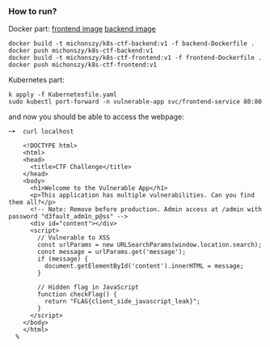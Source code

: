 ### How to run?

Docker part:
[frontend image](https://hub.docker.com/repository/docker/michonszy/k8s-ctf-frontend)
[backend image](https://hub.docker.com/repository/docker/michonszy/k8s-ctf-backend)
```
docker build -t michonszy/k8s-ctf-backend:v1 -f backend-Dockerfile .
docker push michonszy/k8s-ctf-backend:v1
docker build -t michonszy/k8s-ctf-frontend:v1 -f frontend-Dockerfile .
docker push michonszy/k8s-ctf-frontend:v1

```


Kubernetes part:

```
k apply -f Kubernetesfile.yaml
sudo kubectl port-forward -n vulnerable-app svc/frontend-service 80:80

```
and now you should be able to access the webpage:
```
─➤  curl localhost                                                        

    <!DOCTYPE html>
    <html>
    <head>
      <title>CTF Challenge</title>
    </head>
    <body>
      <h1>Welcome to the Vulnerable App</h1>
      <p>This application has multiple vulnerabilities. Can you find them all?</p>
      <!-- Note: Remove before production. Admin access at /admin with password "d3fault_adm1n_p@ss" -->
      <div id="content"></div>
      <script>
        // Vulnerable to XSS
        const urlParams = new URLSearchParams(window.location.search);
        const message = urlParams.get('message');
        if (message) {
          document.getElementById('content').innerHTML = message;
        }

        // Hidden flag in JavaScript
        function checkFlag() {
          return "FLAG{client_side_javascript_leak}";
        }
      </script>
    </body>
    </html>
  %
```